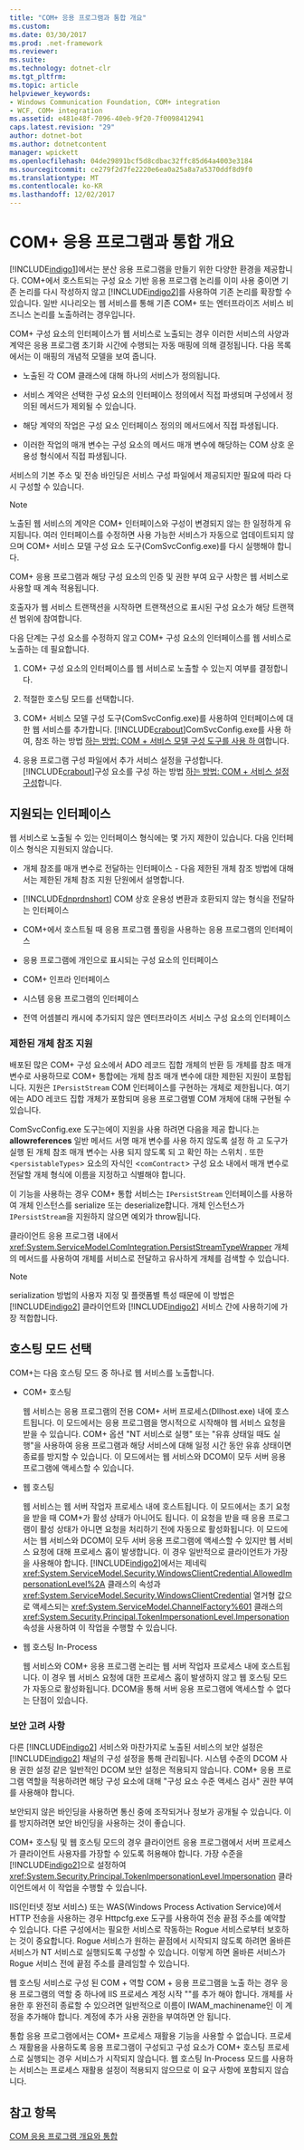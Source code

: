```yaml
---
title: "COM+ 응용 프로그램과 통합 개요"
ms.custom: 
ms.date: 03/30/2017
ms.prod: .net-framework
ms.reviewer: 
ms.suite: 
ms.technology: dotnet-clr
ms.tgt_pltfrm: 
ms.topic: article
helpviewer_keywords:
- Windows Communication Foundation, COM+ integration
- WCF, COM+ integration
ms.assetid: e481e48f-7096-40eb-9f20-7f0098412941
caps.latest.revision: "29"
author: dotnet-bot
ms.author: dotnetcontent
manager: wpickett
ms.openlocfilehash: 04de29891bcf5d8cdbac32ffc85d64a4003e3184
ms.sourcegitcommit: ce279f2d7fe2220e6ea0a25a8a7a5370ddf8d9f0
ms.translationtype: MT
ms.contentlocale: ko-KR
ms.lasthandoff: 12/02/2017
---
```

# <a name="integrating-with-com-applications-overview"></a>COM+ 응용 프로그램과 통합 개요
[!INCLUDE[indigo1](../../../../includes/indigo1-md.md)]에서는 분산 응용 프로그램을 만들기 위한 다양한 환경을 제공합니다. COM+에서 호스트되는 구성 요소 기반 응용 프로그램 논리를 이미 사용 중이면 기존 논리를 다시 작성하지 않고 [!INCLUDE[indigo2](../../../../includes/indigo2-md.md)]를 사용하여 기존 논리를 확장할 수 있습니다. 일반 시나리오는 웹 서비스를 통해 기존 COM+ 또는 엔터프라이즈 서비스 비즈니스 논리를 노출하려는 경우입니다.  
  
 COM+ 구성 요소의 인터페이스가 웹 서비스로 노출되는 경우 이러한 서비스의 사양과 계약은 응용 프로그램 초기화 시간에 수행되는 자동 매핑에 의해 결정됩니다. 다음 목록에서는 이 매핑의 개념적 모델을 보여 줍니다.  
  
-   노출된 각 COM 클래스에 대해 하나의 서비스가 정의됩니다.  
  
-   서비스 계약은 선택한 구성 요소의 인터페이스 정의에서 직접 파생되며 구성에서 정의된 메서드가 제외될 수 있습니다.  
  
-   해당 계약의 작업은 구성 요소 인터페이스 정의의 메서드에서 직접 파생됩니다.  
  
-   이러한 작업의 매개 변수는 구성 요소의 메서드 매개 변수에 해당하는 COM 상호 운용성 형식에서 직접 파생됩니다.  
  
 서비스의 기본 주소 및 전송 바인딩은 서비스 구성 파일에서 제공되지만 필요에 따라 다시 구성할 수 있습니다.  
  
> [!NOTE]
>  노출된 웹 서비스의 계약은 COM+ 인터페이스와 구성이 변경되지 않는 한 일정하게 유지됩니다. 여러 인터페이스를 수정하면 사용 가능한 서비스가 자동으로 업데이트되지 않으며 COM+ 서비스 모델 구성 요소 도구(ComSvcConfig.exe)를 다시 실행해야 합니다.  
  
 COM+ 응용 프로그램과 해당 구성 요소의 인증 및 권한 부여 요구 사항은 웹 서비스로 사용할 때 계속 적용됩니다.  
  
 호출자가 웹 서비스 트랜잭션을 시작하면 트랜잭션으로 표시된 구성 요소가 해당 트랜잭션 범위에 참여합니다.  
  
 다음 단계는 구성 요소를 수정하지 않고 COM+ 구성 요소의 인터페이스를 웹 서비스로 노출하는 데 필요합니다.  
  
1.  COM+ 구성 요소의 인터페이스를 웹 서비스로 노출할 수 있는지 여부를 결정합니다.  
  
2.  적절한 호스팅 모드를 선택합니다.  
  
3.  COM+ 서비스 모델 구성 도구(ComSvcConfig.exe)를 사용하여 인터페이스에 대한 웹 서비스를 추가합니다. [!INCLUDE[crabout](../../../../includes/crabout-md.md)]ComSvcConfig.exe를 사용 하 여, 참조 하는 방법 [하는 방법: COM + 서비스 모델 구성 도구를 사용 하 여](../../../../docs/framework/wcf/feature-details/how-to-use-the-com-service-model-configuration-tool.md)합니다.  
  
4.  응용 프로그램 구성 파일에서 추가 서비스 설정을 구성합니다. [!INCLUDE[crabout](../../../../includes/crabout-md.md)]구성 요소를 구성 하는 방법 [하는 방법: COM + 서비스 설정 구성](../../../../docs/framework/wcf/feature-details/how-to-configure-com-service-settings.md)합니다.  
  
## <a name="supported-interfaces"></a>지원되는 인터페이스  
 웹 서비스로 노출될 수 있는 인터페이스 형식에는 몇 가지 제한이 있습니다. 다음 인터페이스 형식은 지원되지 않습니다.  
  
-   개체 참조를 매개 변수로 전달하는 인터페이스 - 다음 제한된 개체 참조 방법에 대해서는 제한된 개체 참조 지원 단원에서 설명합니다.  
  
-   [!INCLUDE[dnprdnshort](../../../../includes/dnprdnshort-md.md)] COM 상호 운용성 변환과 호환되지 않는 형식을 전달하는 인터페이스  
  
-   COM+에서 호스트될 때 응용 프로그램 풀링을 사용하는 응용 프로그램의 인터페이스  
  
-   응용 프로그램에 개인으로 표시되는 구성 요소의 인터페이스  
  
-   COM+ 인프라 인터페이스  
  
-   시스템 응용 프로그램의 인터페이스  
  
-   전역 어셈블리 캐시에 추가되지 않은 엔터프라이즈 서비스 구성 요소의 인터페이스  
  
### <a name="limited-object-reference-support"></a>제한된 개체 참조 지원  
 배포된 많은 COM+ 구성 요소에서 ADO 레코드 집합 개체의 반환 등 개체를 참조 매개 변수로 사용하므로 COM+ 통합에는 개체 참조 매개 변수에 대한 제한된 지원이 포함됩니다. 지원은 `IPersistStream` COM 인터페이스를 구현하는 개체로 제한됩니다. 여기에는 ADO 레코드 집합 개체가 포함되며 응용 프로그램별 COM 개체에 대해 구현될 수 있습니다.  
  
 ComSvcConfig.exe 도구는에이 지원을 사용 하려면 다음을 제공 합니다.는 **allowreferences** 일반 메서드 서명 매개 변수를 사용 하지 않도록 설정 하 고 도구가 실행 된 개체 참조 매개 변수는 사용 되지 않도록 되 고 확인 하는 스위치 . 또한 <`persistableTypes`> 요소의 자식인 <`comContract`> 구성 요소 내에서 매개 변수로 전달할 개체 형식에 이름을 지정하고 식별해야 합니다.  
  
 이 기능을 사용하는 경우 COM+ 통합 서비스는 `IPersistStream` 인터페이스를 사용하여 개체 인스턴스를 serialize 또는 deserialize합니다. 개체 인스턴스가 `IPersistStream`을 지원하지 않으면 예외가 throw됩니다.  
  
 클라이언트 응용 프로그램 내에서 <xref:System.ServiceModel.ComIntegration.PersistStreamTypeWrapper> 개체의 메서드를 사용하여 개체를 서비스로 전달하고 유사하게 개체를 검색할 수 있습니다.  
  
> [!NOTE]
>  serialization 방법의 사용자 지정 및 플랫폼별 특성 때문에 이 방법은 [!INCLUDE[indigo2](../../../../includes/indigo2-md.md)] 클라이언트와 [!INCLUDE[indigo2](../../../../includes/indigo2-md.md)] 서비스 간에 사용하기에 가장 적합합니다.  
  
## <a name="selecting-the-hosting-mode"></a>호스팅 모드 선택  
 COM+는 다음 호스팅 모드 중 하나로 웹 서비스를 노출합니다.  
  
-   COM+ 호스팅  
  
     웹 서비스는 응용 프로그램의 전용 COM+ 서버 프로세스(Dllhost.exe) 내에 호스트됩니다. 이 모드에서는 응용 프로그램을 명시적으로 시작해야 웹 서비스 요청을 받을 수 있습니다. COM+ 옵션 "NT 서비스로 실행" 또는 "유휴 상태일 때도 실행"을 사용하여 응용 프로그램과 해당 서비스에 대해 일정 시간 동안 유휴 상태이면 종료를 방지할 수 있습니다. 이 모드에서는 웹 서비스와 DCOM이 모두 서버 응용 프로그램에 액세스할 수 있습니다.  
  
-   웹 호스팅  
  
     웹 서비스는 웹 서버 작업자 프로세스 내에 호스트됩니다. 이 모드에서는 초기 요청을 받을 때 COM+가 활성 상태가 아니어도 됩니다. 이 요청을 받을 때 응용 프로그램이 활성 상태가 아니면 요청을 처리하기 전에 자동으로 활성화됩니다. 이 모드에서는 웹 서비스와 DCOM이 모두 서버 응용 프로그램에 액세스할 수 있지만 웹 서비스 요청에 대해 프로세스 홉이 발생합니다. 이 경우 일반적으로 클라이언트가 가장을 사용해야 합니다. [!INCLUDE[indigo2](../../../../includes/indigo2-md.md)]에서는 제네릭 <xref:System.ServiceModel.Security.WindowsClientCredential.AllowedImpersonationLevel%2A> 클래스의 속성과 <xref:System.ServiceModel.Security.WindowsClientCredential> 열거형 값으로 액세스되는 <xref:System.ServiceModel.ChannelFactory%601> 클래스의 <xref:System.Security.Principal.TokenImpersonationLevel.Impersonation> 속성을 사용하여 이 작업을 수행할 수 있습니다.  
  
-   웹 호스팅 In-Process  
  
     웹 서비스와 COM+ 응용 프로그램 논리는 웹 서버 작업자 프로세스 내에 호스트됩니다. 이 경우 웹 서비스 요청에 대한 프로세스 홉이 발생하지 않고 웹 호스팅 모드가 자동으로 활성화됩니다. DCOM을 통해 서버 응용 프로그램에 액세스할 수 없다는 단점이 있습니다.  
  
### <a name="security-considerations"></a>보안 고려 사항  
 다른 [!INCLUDE[indigo2](../../../../includes/indigo2-md.md)] 서비스와 마찬가지로 노출된 서비스의 보안 설정은 [!INCLUDE[indigo2](../../../../includes/indigo2-md.md)] 채널의 구성 설정을 통해 관리됩니다. 시스템 수준의 DCOM 사용 권한 설정 같은 일반적인 DCOM 보안 설정은 적용되지 않습니다. COM+ 응용 프로그램 역할을 적용하려면 해당 구성 요소에 대해 "구성 요소 수준 액세스 검사" 권한 부여를 사용해야 합니다.  
  
 보안되지 않은 바인딩을 사용하면 통신 중에 조작되거나 정보가 공개될 수 있습니다. 이를 방지하려면 보안 바인딩을 사용하는 것이 좋습니다.  
  
 COM+ 호스팅 및 웹 호스팅 모드의 경우 클라이언트 응용 프로그램에서 서버 프로세스가 클라이언트 사용자를 가장할 수 있도록 허용해야 합니다. 가장 수준을 [!INCLUDE[indigo2](../../../../includes/indigo2-md.md)]으로 설정하여 <xref:System.Security.Principal.TokenImpersonationLevel.Impersonation> 클라이언트에서 이 작업을 수행할 수 있습니다.  
  
 IIS(인터넷 정보 서비스) 또는 WAS(Windows Process Activation Service)에서 HTTP 전송을 사용하는 경우 Httpcfg.exe 도구를 사용하여 전송 끝점 주소를 예약할 수 있습니다. 다른 구성에서는 필요한 서비스로 작동하는 Rogue 서비스로부터 보호하는 것이 중요합니다. Rogue 서비스가 원하는 끝점에서 시작되지 않도록 하려면 올바른 서비스가 NT 서비스로 실행되도록 구성할 수 있습니다. 이렇게 하면 올바른 서비스가 Rogue 서비스 전에 끝점 주소를 클레임할 수 있습니다.  
  
 웹 호스팅 서비스로 구성 된 COM + 역할 COM + 응용 프로그램을 노출 하는 경우 응용 프로그램의 역할 중 하나에 IIS 프로세스 계정 시작 ""를 추가 해야 합니다. 개체를 사용한 후 완전히 종료할 수 있으려면 일반적으로 이름이 IWAM_machinename인 이 계정을 추가해야 합니다. 계정에 추가 사용 권한을 부여하면 안 됩니다.  
  
 통합 응용 프로그램에서는 COM+ 프로세스 재활용 기능을 사용할 수 없습니다. 프로세스 재활용을 사용하도록 응용 프로그램이 구성되고 구성 요소가 COM+ 호스팅 프로세스로 실행되는 경우 서비스가 시작되지 않습니다. 웹 호스팅 In-Process 모드를 사용하는 서비스는 프로세스 재활용 설정이 적용되지 않으므로 이 요구 사항에 포함되지 않습니다.  
  
## <a name="see-also"></a>참고 항목  
 [COM 응용 프로그램 개요와 통합](../../../../docs/framework/wcf/feature-details/integrating-with-com-applications-overview.md)
